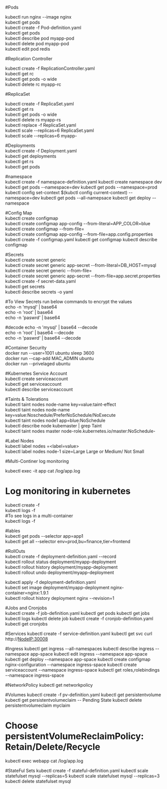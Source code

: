 #Pods

kubectl run nginx --image nginx <br>
kubectl get pods<br>
kubectl create -f Pod-definition.yaml<br>
kubectl get pods<br>
kubectl describe pod myapp-pod<br>
kubectl delete pod myapp-pod<br>
kubectl edit pod redis<br>


#Replication Controller<br>

kubectl create -f ReplicationController.yaml<br>
kubectl get rc<br>
kubectl get pods -o wide<br>
kubectl delete rc myapp-rc<br>

#ReplicaSet<br>

kubectl create -f ReplicaSet.yaml<br>
kubectl get rs<br>
kubectl get pods -o wide<br>
kubectl delete rs myapp-rs<br>
kubectl replace -f ReplicaSet.yaml<br>
kubectl scale --replicas=6 ReplicaSet.yaml<br>
kubectl scale --replicas=6 <type> myapp-<name><br>


#Deployments<br>
kubectl create -f Deployment.yaml<br>
kubectl get deployments<br>
kubectl get rs<br>
kubectl get pods<br>

#namespace<br>
kubectl create -f namespace-definition.yaml
kubectl create namespace dev
kubectl get pods --namespace=dev
kubectl get pods --namespace=prod
kubectl config set-context $(kubctl config current-context) --namespace=dev
kubectl get pods --all-namepsace
kubectl get deploy --namespace <namespace>

#Config Map<br>
kubectl create configmap<br>
kubectl create configmap app-config --from-literal=APP_COLOR=blue<br>
kubectl create configmap <config-name> --from-file=<path-to-file><br>
kubectl create configmap app-config --from-file=app.config.properties<br>
kubectl create -f configmap.yaml
kubectl get configmap
kubectl describe configmap

#Secrets<br>
kubectl create secret generic<br>
kubectl create secret generic app-secret --from-literal=DB_HOST=mysql<br>
kubectl create secret generic <secret-name> --from-file=<path-of-the file><br>
kubectl create secret generic app-secret --from-file=app.secret.properties<br>
kubectl create -f secret-data.yaml<br>
kubectl get secrets<br>
kubectl describe secrets -o yaml<br>


#To View Secrets run below commands to encrypt the values<br>
echo -n 'mysql' | base64<br>
echo -n 'root' | base64<br>
echo -n 'paswrd' | base64<br>

#decode
echo -n 'mysql' | base64 --decode<br>
echo -n 'root' | base64 --decode<br>
echo -n 'paswrd' | base64 --decode<br>

#Container Security<br>
docker run --user=1001 ubuntu sleep 3600<br>
docker run --cap-add MAC_ADMIN ubuntu<br>
docker run --privelaged ubuntu<br>

#Kubernetes Service Account<br>
kubectl create serviceaccount <serviceaccountname><br>
kubectl get serviceaccount<br>
kubectl describe serviceaccount <serviceaccountname><br>

#Taints & Tolerations<br>
kubectl taint nodes node-name key=value:taint-effect<br>
kubectl taint nodes node-name key=value:Noschedule/PreferNoSchedule/NoExecute<br>
kubectl taint nodes node1 app=blue:NoSchedule<br>
kubectl describe node kubemaster | grep Taint<br>
kubectl taint nodes master node-role.kubernetes.io/master:NoSchedule-<br>

#Label Nodes<br>
kubectl label nodes <node-name> <label-key>=<label=value><br>
kubectl label nodes node-1 size=Large Large or Medium/ Not Small<br>

#Multi-Continer log monitoring<br>

kubectl exec -it app cat /log/app.log<br>

# Log monitoring in kubernetes<br>
kubectl create -f <file-name><br>
kubectl logs -f <pod-name><br>
#To see logs in a multi-container<br>
kubectl logs -f <pod-name><container-name><br>

#lables<br>
kubectl get pods --selector app=app1<br>
kubectl get all --selector env=prod,bu=finance,tier=frontend<br>

#RollOuts<br>
kubectl create -f deployment-definition.yaml --record<br>
kubectl rollout status deployment/myapp-deployment<br>
kubectl rollout history deployment/myapp-deployment<br>
kubectl rollout undo deployment/myapp-deployment<br>

kubectl apply -f deployment-definition.yaml<br>
kubectl set image deployment/myapp-deployment nginx-container=nginx:1.9.1<br>
kubectl rollout history deployment nginx --revision=1<br>

#Jobs and Cronjobs<br>
kubectl create -f job-definition.yaml
kubectl get pods
kubectl get jobs
kubectl logs <container-name>
kubectl delete job <job-name>
kubectl create -f cronjob-definition.yaml
kubectl get cronjobs

#Services
kubectl create -f service-definition.yaml
kubectl get svc
curl http://<NodeIP:30008>

#Ingress
kubectl get ingress --all-namespaces
kubectl describe ingress --namespace app-space
kubectl edit ingress --namespace app-space
kubectl get deploy --namespace app-space
kubectl create configmap nginx-configuration --namespace ingress-space
kubectl create serviceaccount <sa name> --namespace ingress-space
kubectl get roles,rolebindings --namespace ingress-space

#NetworkPolicy
kubectl get networkpolicy

#Volumes
kubectl create -f pv-definition.yaml
kubectl get persistentvolume
kubectl get persistentvolumeclaim -- Pending State
kubectl delete persistentvolumeclaim myclaim
# Choose persistentVolumeReclaimPolicy: Retain/Delete/Recycle
kubectl exec webapp cat /log/app.log

#StateFul Sets
kubectl create -f stateful-definition.yaml
kubectl scale statefulset mysql --replicas=5
kubectl scale statefulset mysql --replicas=3
kubectl delete statefulset mysql